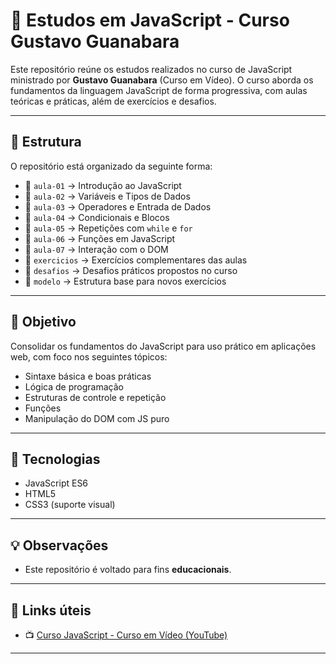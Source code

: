 # 📘 Estudos em JavaScript - Curso Gustavo Guanabara

Este repositório reúne os estudos realizados no curso de JavaScript ministrado por **Gustavo Guanabara** (Curso em Vídeo). O curso aborda os fundamentos da linguagem JavaScript de forma progressiva, com aulas teóricas e práticas, além de exercícios e desafios.

---

## 📂 Estrutura

O repositório está organizado da seguinte forma:

- 📁 `aula-01` → Introdução ao JavaScript
- 📁 `aula-02` → Variáveis e Tipos de Dados
- 📁 `aula-03` → Operadores e Entrada de Dados
- 📁 `aula-04` → Condicionais e Blocos
- 📁 `aula-05` → Repetições com `while` e `for`
- 📁 `aula-06` → Funções em JavaScript
- 📁 `aula-07` → Interação com o DOM
- 📁 `exercicios` → Exercícios complementares das aulas
- 📁 `desafios` → Desafios práticos propostos no curso
- 📁 `modelo` → Estrutura base para novos exercícios

---

## 🎯 Objetivo

Consolidar os fundamentos do JavaScript para uso prático em aplicações web, com foco nos seguintes tópicos:

- Sintaxe básica e boas práticas
- Lógica de programação
- Estruturas de controle e repetição
- Funções
- Manipulação do DOM com JS puro

---

## 🚀 Tecnologias

- JavaScript ES6
- HTML5
- CSS3 (suporte visual)

---

## 💡 Observações

- Este repositório é voltado para fins **educacionais**.

---

## 🔗 Links úteis

- 📺 [Curso JavaScript - Curso em Vídeo (YouTube)](https://www.youtube.com/playlist?list=PLHz_AreHm4dkcVCk2Bn_fdVQ81FkrHiKs)

---
